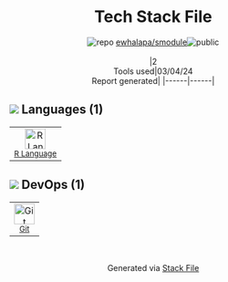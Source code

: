 <!--
&lt;--- Readme.md Snippet without images Start ---&gt;
## Tech Stack
ewhalapa/smodule is built on the following main stack:

- [R Language](http://www.r-project.org/) – Languages

Full tech stack [here](/techstack.md)

&lt;--- Readme.md Snippet without images End ---&gt;

&lt;--- Readme.md Snippet with images Start ---&gt;
## Tech Stack
ewhalapa/smodule is built on the following main stack:

- <img width='25' height='25' src='https://img.stackshare.io/service/1213/r-logo.png' alt='R Language'/> [R Language](http://www.r-project.org/) – Languages

Full tech stack [here](/techstack.md)

&lt;--- Readme.md Snippet with images End ---&gt;
-->
<div align="center">

# Tech Stack File
![](https://img.stackshare.io/repo.svg "repo") [ewhalapa/smodule](https://github.com/ewhalapa/smodule)![](https://img.stackshare.io/public_badge.svg "public")
<br/><br/>
|2<br/>Tools used|03/04/24 <br/>Report generated|
|------|------|
</div>

## <img src='https://img.stackshare.io/languages.svg'/> Languages (1)
<table><tr>
  <td align='center'>
  <img width='36' height='36' src='https://img.stackshare.io/service/1213/r-logo.png' alt='R Language'>
  <br>
  <sub><a href="http://www.r-project.org/">R Language</a></sub>
  <br>
  <sub></sub>
</td>

</tr>
</table>

## <img src='https://img.stackshare.io/devops.svg'/> DevOps (1)
<table><tr>
  <td align='center'>
  <img width='36' height='36' src='https://img.stackshare.io/service/1046/git.png' alt='Git'>
  <br>
  <sub><a href="http://git-scm.com/">Git</a></sub>
  <br>
  <sub></sub>
</td>

</tr>
</table>

<br/>
<div align='center'>

Generated via [Stack File](https://github.com/marketplace/stack-file)
